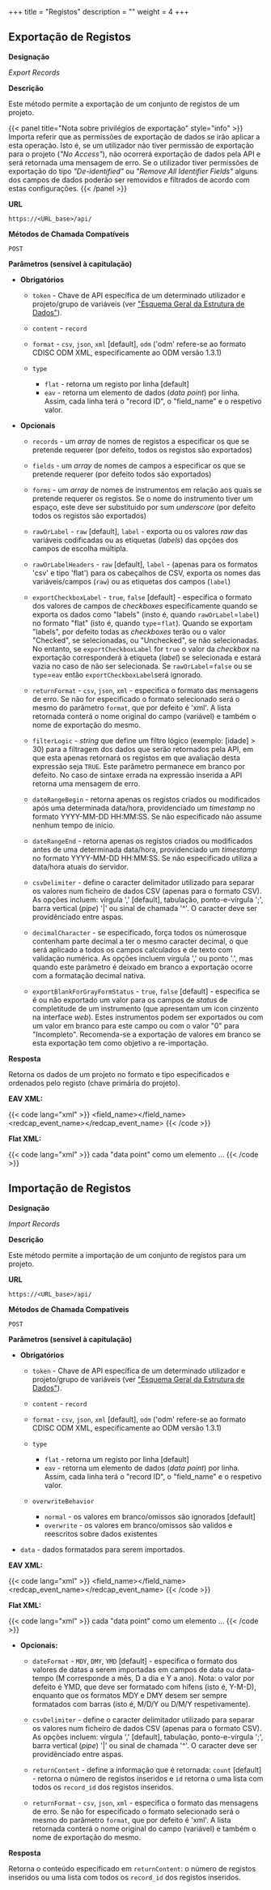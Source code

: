 +++
title = "Registos"
description = ""
weight = 4
+++

##  Exportação de Registos

**Designação**

*Export Records*

**Descrição**

Este método permite a exportação de um conjunto de registos de um projeto.

{{< panel title="Nota sobre privilégios de exportação" style="info" >}}
Importa referir que as permissões de exportação de dados se irão aplicar a esta operação. Isto é, se um utilizador não tiver permissão de exportação para o projeto (*"No Access"*), não ocorrerá exportação de dados pela API e será retornada uma mensagem de erro. Se o utilizador tiver permissões de exportação do tipo *"De-identified"* ou *"Remove All Identifier Fields"* alguns dos campos de dados poderão ser removidos e filtrados de acordo com estas configurações.
{{< /panel >}}

**URL**

    https://<URL_base>/api/

**Métodos de Chamada Compatíveis**

`POST`

**Parâmetros (sensível à capitulação)**

- **Obrigatórios**

  - `token` - Chave de API específica de um determinado  utilizador e projeto/grupo de variáveis (ver ["Esquema Geral da Estrutura de Dados"](../../05esquema-dados/)).

  - `content` - `record`

  - `format` - `csv`, `json`, `xml` [default], `odm` ('odm' refere-se ao formato CDISC ODM XML, especificamente ao ODM versão 1.3.1)

  - `type`

    - `flat` - retorna um registo por linha [default]
    - `eav` - retorna um elemento de dados (*data point*) por linha. Assim, cada linha terá o "record ID", o "field_name" e o respetivo valor.
    
- **Opcionais**

  - `records` - um *array* de nomes de registos a especificar os que se pretende requerer (por defeito, todos os registos são exportados)

  - `fields` - um *array* de nomes de campos a especificar os que se pretende requerer (por defeito todos são exportados)

  - `forms` - um *array* de nomes de instrumentos em relação aos quais se pretende requerer os registos. Se o nome do instrumento tiver um espaço, este deve ser substituido por sum *underscore* (por defeito todos os registos são exportados)

  - `rawOrLabel` - `raw` [default], `label` - exporta ou os valores *raw* das variáveis codificadas ou as etiquetas (*labels*) das opções dos campos de escolha múltipla.

  - `rawOrLabelHeaders` - `raw` [default], `label` - (apenas para os formatos 'csv' e tipo 'flat') para os cabeçalhos de CSV, exporta os nomes das variáveis/campos (`raw`) ou as etiquetas dos campos (`label`)

  - `exportCheckboxLabel` - `true`, `false` [default] - especifica o formato dos valores de campos de *checkboxes* especificamente quando se exporta os dados como "labels" (insto é, quando `rawOrLabel`=`label`) no formato "flat" (isto é, quando `type`=`flat`). Quando se exportam "labels", por defeito todas as *checkboxes* terão ou o valor "Checked", se selecionadas, ou "Unchecked", se não selecionadas. No entanto, se `exportCheckboxLabel` for `true` o valor da *checkbox* na exportação corresponderá à etiqueta (*label*) se selecionada e estará vazia no caso de não ser selecionada. Se `rawOrLabel`=`false` ou se `type`=`eav` então `exportCheckboxLabel`será ignorado.

  - `returnFormat` - `csv`, `json`, `xml` - especifica o formato das mensagens de erro. Se não for especificado o formato selecionado será o mesmo do parâmetro `format`, que por defeito é 'xml'. A lista retornada conterá o nome original do campo (variável) e também o nome de exportação do mesmo.

  - `filterLogic` - *string* que define um filtro lógico (exemplo: [idade] > 30) para a filtragem dos dados que serão retornados pela API, em que esta apenas retornará os registos em que avaliação desta expressão seja `TRUE`. Este parâmetro permanece em branco por defeito. No caso de sintaxe errada na expressão inserida a API retorna uma mensagem de erro.

  - `dateRangeBegin` - retorna apenas os registos criados ou modificados após uma determinada data/hora, providenciado um *timestamp* no formato YYYY-MM-DD HH:MM:SS. Se não especificado não assume nenhum tempo de início.

  - `dateRangeEnd` - retorna apenas os registos criados ou modificados antes de uma determinada data/hora, providenciado um *timestamp* no formato YYYY-MM-DD HH:MM:SS. Se não especificado utiliza a data/hora atuais do servidor.

  - `csvDelimiter` - define o caracter delimitador utilizado para separar os valores num ficheiro de dados CSV (apenas para o formato CSV). As opções incluem: vírgula ',' [default], tabulação, ponto-e-vírgula ';', barra vertical (*pipe*) '|' ou sinal de chamada '^'. O caracter deve ser providênciado entre aspas.
 
  - `decimalCharacter` - se especificado, força todos os númerosque contenham parte decimal a ter o mesmo caracter decimal, o que será aplicado a todos os campos calculados e de texto com validação numérica. As opções incluem vírgula ',' ou ponto '.', mas quando este parâmetro é deixado em branco a exportação ocorre com a formatação decimal nativa.

  - `exportBlankForGrayFormStatus` - `true`, `false` [default] - especifica se é ou não exportado um valor para os campos de *status* de completitude de um instrumento (que apresentam um icon cinzento na interface *web*). Estes instrumentos podem ser exportados ou com um valor em branco para este campo ou com o valor "0" para "Incompleto". Recomenda-se a exportação de valores em branco se esta exportação tem como objetivo a re-importação.

**Resposta**

Retorna os dados de um projeto no formato e tipo especificados e ordenados pelo registo (chave primária do projeto).

**EAV XML:**

{{< code lang="xml" >}}<?xml version="1.0" encoding="UTF-8" ?>
<records>
    <item>
        <record></record>
        <field_name></field_name>
        <value></value>
        <redcap_event_name></redcap_event_name>
    </item>
</records>{{< /code >}}

**Flat XML:**

{{< code lang="xml" >}}<?xml version="1.0" encoding="UTF-8" ?>
<records>
    <item>
    cada "data point" como um elemento
    ...
    </item>
</records>{{< /code >}}

##  Importação de Registos

**Designação**

*Import Records*

**Descrição**

Este método permite a importação de um conjunto de registos para um projeto.

**URL**

    https://<URL_base>/api/

**Métodos de Chamada Compatíveis**

`POST`

**Parâmetros (sensível à capitulação)**

- **Obrigatórios**

  - `token` - Chave de API específica de um determinado  utilizador e projeto/grupo de variáveis (ver ["Esquema Geral da Estrutura de Dados"](../../05esquema-dados/)).

  - `content` - `record`

  - `format` - `csv`, `json`, `xml` [default], `odm` ('odm' refere-se ao formato CDISC ODM XML, especificamente ao ODM versão 1.3.1)

  - `type`

    - `flat` - retorna um registo por linha [default]
    - `eav` - retorna um elemento de dados (*data point*) por linha. Assim, cada linha terá o "record ID", o "field_name" e o respetivo valor.

  - `overwriteBehavior`

    - `normal` - os valores em branco/omissos são ignorados [default]
    - `overwrite` - os valores em branco/omissos são validos e reescritos sobre dados existentes

- `data` - dados formatados para serem importados.

**EAV XML:**

{{< code lang="xml" >}}<?xml version="1.0" encoding="UTF-8" ?>
<records>
    <item>
        <record></record>
        <field_name></field_name>
        <value></value>
        <redcap_event_name></redcap_event_name>
    </item>
</records>{{< /code >}}

**Flat XML:**

{{< code lang="xml" >}}<?xml version="1.0" encoding="UTF-8" ?>
<records>
    <item>
    cada "data point" como um elemento
    ...
    </item>
</records>{{< /code >}}

- **Opcionais:**

  - `dateFormat` - `MDY`, `DMY`, `YMD` [default] - especifica o formato dos valores de datas a serem importadas em campos de data ou data-tempo (M corresponde a mês, D a dia e Y a ano). Nota: o valor por defeito é YMD, que deve ser formatado com hífens (isto é, Y-M-D), enquanto que os formatos MDY e DMY desem ser sempre formatados com barras (isto é, M/D/Y ou D/M/Y respetivamente).

  - `csvDelimiter` - define o caracter delimitador utilizado para separar os valores num ficheiro de dados CSV (apenas para o formato CSV). As opções incluem: vírgula ',' [default], tabulação, ponto-e-vírgula ';', barra vertical (*pipe*) '|' ou sinal de chamada '^'. O caracter deve ser providênciado entre aspas.

  - `returnContent` - define a informação que é retornada: `count` [default] - retorna o número de registos inseridos e `id` retorna o uma lista com todos os `record_id` dos registos inseridos.

  - `returnFormat` - `csv`, `json`, `xml` - especifica o formato das mensagens de erro. Se não for especificado o formato selecionado será o mesmo do parâmetro `format`, que por defeito é 'xml'. A lista retornada conterá o nome original do campo (variável) e também o nome de exportação do mesmo.

**Resposta**

Retorna o conteúdo especificado em `returnContent`: o número de registos inseridos ou uma lista com todos os `record_id` dos registos inseridos.